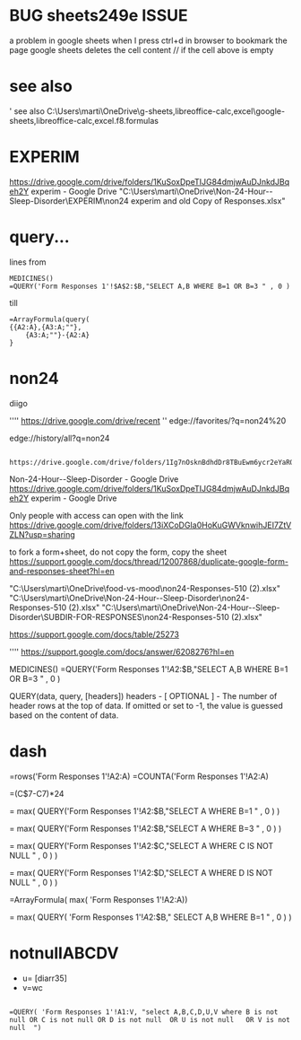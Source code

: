 # BUG sheets249e ISSUE
a problem in google sheets
when I press ctrl+d in browser to bookmark the page
google sheets deletes the cell content // if the cell above is empty

# see also
' see also C:\Users\marti\OneDrive\g-sheets,libreoffice-calc,excel\google-sheets,libreoffice-calc,excel.f8.formulas

# EXPERIM
https://drive.google.com/drive/folders/1KuSoxDpeTIJG84dmjwAuDJnkdJBqeh2Y
experim - Google Drive
"C:\Users\marti\OneDrive\Non-24-Hour--Sleep-Disorder\EXPERIM\non24 experim and old Copy of Responses.xlsx"





# query...
lines from

    MEDICINES()
    =QUERY('Form Responses 1'!$A$2:$B,"SELECT A,B WHERE B=1 OR B=3 " , 0 )

till

    =ArrayFormula(query(
	{{A2:A},{A3:A;""},
		{A3:A;""}-{A2:A}
	}




# non24
diigo

'''' https://drive.google.com/drive/recent
'' edge://favorites/?q=non24%20

edge://history/all?q=non24

		https://drive.google.com/drive/folders/1Ig7nOsknBdhdDr8TBuEwm6ycr2eYaRQQ
Non-24-Hour--Sleep-Disorder - Google Drive
https://drive.google.com/drive/folders/1KuSoxDpeTIJG84dmjwAuDJnkdJBqeh2Y
experim - Google Drive



Only people with access can open with the link
https://drive.google.com/drive/folders/13iXCoDGIa0HoKuGWVknwihJEI7ZtVZLN?usp=sharing



to fork a form+sheet, do not copy the form, copy the sheet
    https://support.google.com/docs/thread/12007868/duplicate-google-form-and-responses-sheet?hl=en

"C:\Users\marti\OneDrive\food-vs-mood\non24-Responses-510 (2).xlsx"
"C:\Users\marti\OneDrive\Non-24-Hour--Sleep-Disorder\non24-Responses-510 (2).xlsx"
"C:\Users\marti\OneDrive\Non-24-Hour--Sleep-Disorder\SUBDIR-FOR-RESPONSES\non24-Responses-510 (2).xlsx"







https://support.google.com/docs/table/25273

''''   https://support.google.com/docs/answer/6208276?hl=en







MEDICINES()
=QUERY('Form Responses 1'!$A$2:$B,"SELECT A,B WHERE B=1 OR B=3 " , 0 )

QUERY(data, query, [headers])
headers - [ OPTIONAL ] - The number of header rows at the top of data. If omitted or set to -1, the value is guessed based on the content of data.



# dash

=rows('Form Responses 1'!A2:A)
=COUNTA('Form Responses 1'!A2:A)

=(C$7-C7)*24

= max( QUERY('Form Responses 1'!$A$2:$B,"SELECT A WHERE B=1  " , 0 ) )

= max( QUERY('Form Responses 1'!$A$2:$B,"SELECT A WHERE B=3  " , 0 ) )

= max( QUERY('Form Responses 1'!$A$2:$C,"SELECT A WHERE C IS NOT NULL  " , 0 ) )

= max( QUERY('Form Responses 1'!$A$2:$D,"SELECT A WHERE D IS NOT NULL  " , 0 ) )


=ArrayFormula(  max(    'Form Responses 1'!A2:A))

= max( QUERY(
'Form Responses 1'!$A$2:$B,"
SELECT A,B 
WHERE B=1
  " , 0 ) )



# notnullABCDV

* u= [diarr35]
* v=wc

```google-sheets

=QUERY( 'Form Responses 1'!A1:V, "select A,B,C,D,U,V where B is not null OR C is not null OR D is not null  OR U is not null   OR V is not null  ")

```

